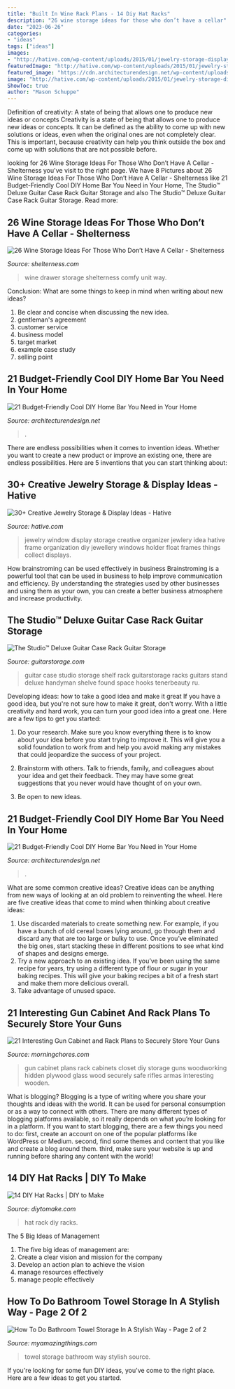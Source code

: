 ```yaml
---
title: "Built In Wine Rack Plans - 14 Diy Hat Racks"
description: "26 wine storage ideas for those who don’t have a cellar"
date: "2023-06-26"
categories:
- "ideas"
tags: ["ideas"]
images:
- "http://hative.com/wp-content/uploads/2015/01/jewelry-storage-display-ideas/7-old-window-jewlery-organizer.jpg"
featuredImage: "http://hative.com/wp-content/uploads/2015/01/jewelry-storage-display-ideas/7-old-window-jewlery-organizer.jpg"
featured_image: "https://cdn.architecturendesign.net/wp-content/uploads/2015/04/AD-DIY-Home-Bar-12.jpg"
image: "http://hative.com/wp-content/uploads/2015/01/jewelry-storage-display-ideas/7-old-window-jewlery-organizer.jpg"
ShowToc: true
author: "Mason Schuppe"
---
```



Definition of creativity: A state of being that allows one to produce new ideas or concepts
Creativity is a state of being that allows one to produce new ideas or concepts. It can be defined as the ability to come up with new solutions or ideas, even when the original ones are not completely clear. This is important, because creativity can help you think outside the box and come up with solutions that are not possible before.

	

		
looking for 26 Wine Storage Ideas For Those Who Don’t Have A Cellar - Shelterness you've visit to the right page. We have 8 Pictures about 26 Wine Storage Ideas For Those Who Don’t Have A Cellar - Shelterness like 21 Budget-Friendly Cool DIY Home Bar You Need in Your Home, The Studio™ Deluxe Guitar Case Rack Guitar Storage and also The Studio™ Deluxe Guitar Case Rack Guitar Storage. Read more:
		
    
## 26 Wine Storage Ideas For Those Who Don’t Have A Cellar - Shelterness

<img loading=lazy src="https://i.shelterness.com/2016/08/22-wine-drawers-for-kitchen-furniture.jpg" onerror="this.onerror=null;this.src='https://tse3.mm.bing.net/th?id=OIP.JrM6uR1Wc8iCxKb3mBgM-QHaLI&amp;pid=15.1';" alt="26 Wine Storage Ideas For Those Who Don’t Have A Cellar - Shelterness">

_Source: shelterness.com_

>wine drawer storage shelterness comfy unit way. 

	

Conclusion: What are some things to keep in mind when writing about new ideas?
1. Be clear and concise when discussing the new idea.
2. gentleman's agreement 
3. customer service 
4. business model 
5. target market 
6. example case study
7. selling point 

    
## 21 Budget-Friendly Cool DIY Home Bar You Need In Your Home

<img loading=lazy src="https://cdn.architecturendesign.net/wp-content/uploads/2015/04/AD-DIY-Home-Bar-8.jpg" onerror="this.onerror=null;this.src='https://tse1.mm.bing.net/th?id=OIP.vmTLYNKHN2RxmVEbvJg_egHaJ6&amp;pid=15.1';" alt="21 Budget-Friendly Cool DIY Home Bar You Need in Your Home">

_Source: architecturendesign.net_

>. 

	

There are endless possibilities when it comes to invention ideas. Whether you want to create a new product or improve an existing one, there are endless possibilities. Here are 5 inventions that you can start thinking about: 

    
## 30+ Creative Jewelry Storage &amp; Display Ideas - Hative

<img loading=lazy src="http://hative.com/wp-content/uploads/2015/01/jewelry-storage-display-ideas/7-old-window-jewlery-organizer.jpg" onerror="this.onerror=null;this.src='https://tse3.mm.bing.net/th?id=OIP.xKrukaXhNGuixr3g9MZL6wHaLy&amp;pid=15.1';" alt="30+ Creative Jewelry Storage &amp; Display Ideas - Hative">

_Source: hative.com_

>jewelry window display storage creative organizer jewlery idea hative frame organization diy jewellery windows holder float frames things collect displays. 

	

How brainstroming can be used effectively in business
Brainstroming is a powerful tool that can be used in business to help improve communication and efficiency. By understanding the strategies used by other businesses and using them as your own, you can create a better business atmosphere and increase productivity.

    
## The Studio™ Deluxe Guitar Case Rack Guitar Storage

<img loading=lazy src="https://www.guitarstorage.com/wp-content/gallery/customers/guitar-shelf.JPG" onerror="this.onerror=null;this.src='https://tse4.mm.bing.net/th?id=OIP.SE4ut3tlU-UPntr-Jj_xWQHaLI&amp;pid=15.1';" alt="The Studio™ Deluxe Guitar Case Rack Guitar Storage">

_Source: guitarstorage.com_

>guitar case studio storage shelf rack guitarstorage racks guitars stand deluxe handyman shelve found space hooks tenerbeauty ru. 

	

Developing ideas: how to take a good idea and make it great
If you have a good idea, but you're not sure how to make it great, don't worry. With a little creativity and hard work, you can turn your good idea into a great one.
Here are a few tips to get you started:

1. Do your research. Make sure you know everything there is to know about your idea before you start trying to improve it. This will give you a solid foundation to work from and help you avoid making any mistakes that could jeopardize the success of your project.

2. Brainstorm with others. Talk to friends, family, and colleagues about your idea and get their feedback. They may have some great suggestions that you never would have thought of on your own.

3. Be open to new ideas.

    
## 21 Budget-Friendly Cool DIY Home Bar You Need In Your Home

<img loading=lazy src="https://cdn.architecturendesign.net/wp-content/uploads/2015/04/AD-DIY-Home-Bar-12.jpg" onerror="this.onerror=null;this.src='https://tse4.mm.bing.net/th?id=OIP.C7JXWOOPfJdvmISp2cI5hQHaJ6&amp;pid=15.1';" alt="21 Budget-Friendly Cool DIY Home Bar You Need in Your Home">

_Source: architecturendesign.net_

>. 

	

What are some common creative ideas?
Creative ideas can be anything from new ways of looking at an old problem to reinventing the wheel. Here are five creative ideas that come to mind when thinking about creative ideas: 
1. Use discarded materials to create something new. For example, if you have a bunch of old cereal boxes lying around, go through them and discard any that are too large or bulky to use. Once you’ve eliminated the big ones, start stacking these in different positions to see what kind of shapes and designs emerge.
2. Try a new approach to an existing idea. If you’ve been using the same recipe for years, try using a different type of flour or sugar in your baking recipes. This will give your baking recipes a bit of a fresh start and make them more delicious overall.
3. Take advantage of unused space.

    
## 21 Interesting Gun Cabinet And Rack Plans To Securely Store Your Guns

<img loading=lazy src="https://cdn.morningchores.com/wp-content/uploads/2017/11/gc16.jpg" onerror="this.onerror=null;this.src='https://tse3.mm.bing.net/th?id=OIP.uIU0ny4saBW7CLnT8ZUlqAHaM_&amp;pid=15.1';" alt="21 Interesting Gun Cabinet and Rack Plans to Securely Store Your Guns">

_Source: morningchores.com_

>gun cabinet plans rack cabinets closet diy storage guns woodworking hidden plywood glass wood securely safe rifles armas interesting wooden. 

	

What is blogging?
Blogging is a type of writing where you share your thoughts and ideas with the world. It can be used for personal consumption or as a way to connect with others. There are many different types of blogging platforms available, so it really depends on what you’re looking for in a platform. If you want to start blogging, there are a few things you need to do: first, create an account on one of the popular platforms like WordPress or Medium. second, find some themes and content that you like and create a blog around them. third, make sure your website is up and running before sharing any content with the world!

    
## 14 DIY Hat Racks | DIY To Make

<img loading=lazy src="http://www.diytomake.com/wp-content/uploads/2016/03/pipe-hat-rack.jpg" onerror="this.onerror=null;this.src='https://tse3.mm.bing.net/th?id=OIP.AHE4T_bf7WU8OfsVSINaggHaJ3&amp;pid=15.1';" alt="14 DIY Hat Racks | DIY to Make">

_Source: diytomake.com_

>hat rack diy racks. 

	

The 5 Big Ideas of Management
1. The five big ideas of management are: 
1. Create a clear vision and mission for the company 
2. Develop an action plan to achieve the vision 
3. manage resources effectively 
4. manage people effectively 

    
## How To Do Bathroom Towel Storage In A Stylish Way - Page 2 Of 2

<img loading=lazy src="http://myamazingthings.com/wp-content/uploads/2017/06/towel-storage-2-1.jpg" onerror="this.onerror=null;this.src='https://tse4.mm.bing.net/th?id=OIP.tZPIJkF8pViRugbObNLUQAHaJ3&amp;pid=15.1';" alt="How To Do Bathroom Towel Storage In A Stylish Way - Page 2 of 2">

_Source: myamazingthings.com_

>towel storage bathroom way stylish source. 

	

If you're looking for some fun DIY ideas, you've come to the right place. Here are a few ideas to get you started.

